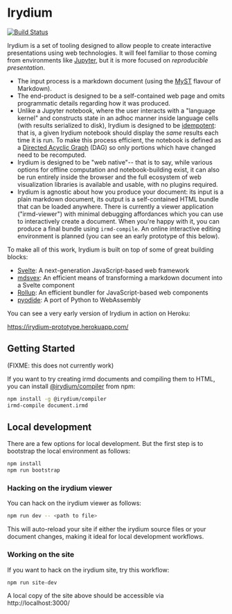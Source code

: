 # Irydium

[![Build Status](https://github.com/irydium/irydium/actions/workflows/build-and-test.yml/badge.svg)](https://github.com/irydium/irydium/actions?query=workflow%3Abuild-and-test)

Irydium is a set of tooling designed to allow people to create interactive presentations
using web technologies. It will feel familiar to those coming from environments
like [Jupyter](https://jupyter.org/), but it is more focused on _reproducible
presentation_.

- The input process is a markdown document (using the [MyST](https://jupyterbook.org/content/myst.html)
  flavour of Markdown).
- The end-product is designed to be a self-contained web page and omits programmatic
  details regarding how it was produced.
- Unlike a Jupyter notebook, where the user interacts with a "language kernel" and
  constructs state in an adhoc manner inside language cells (with results serialized
  to disk), Irydium is designed to be [idempotent](https://en.wikipedia.org/wiki/Idempotence):
  that is, a given Irydium notebook should display the _same_ results each time it is run.
  To make this process efficient, the notebook is defined as a [Directed Acyclic Graph](https://en.wikipedia.org/wiki/Directed_acyclic_graph)
  (DAG) so only portions which have changed need to be recomputed.
- Irydium is designed to be "web native"-- that is to say, while various options for
  offline computation and notebook-building exist, it can also be run entirely inside
  the browser and the full ecosystem of web visualization libraries is available and
  usable, with no plugins required.
- Irydium is agnostic about how you produce your document: its input is a plain markdown document, its output is
  a self-contained HTML bundle that can be loaded anywhere. There is currently a viewer application ("irmd-viewer")
  with minimal debugging affordances which you can use to interactively create a document. When you're happy with
  it, you can produce a final bundle using `irmd-compile`. An online interactive editing environment is planned
  (you can see an early prototype of this below).

To make all of this work, Irydium is built on top of some of great building blocks:

- [Svelte](https://svelte.dev): A next-generation JavaScript-based web framework
- [mdsvex](https://mdsvex.com): An efficient means of transforming a markdown document into a Svelte component
- [Rollup](https://rollupjs.org/): An efficient bundler for JavaScript-based web components
- [pyodide](https://github.com/iodide-project/pyodide): A port of Python to WebAssembly

You can see a very early version of Irydium in action on Heroku:

https://irydium-prototype.herokuapp.com/

## Getting Started

(FIXME: this does not currently work)

If you want to try creating irmd documents and compiling them to HTML, you can install [@irydium/compiler](https://www.npmjs.com/package/@irydium/compiler) from npm:

```bash
npm install -g @irydium/compiler
irmd-compile document.irmd
```

## Local development

There are a few options for local development. But the first step is to bootstrap
the local environment as follows:

```bash
npm install
npm run bootstrap
```

### Hacking on the irydium viewer

You can hack on the irydium viewer as follows:

```bash
npm run dev -- <path to file>
```

This will auto-reload your site if either the irydium source files or your document changes, making it ideal for local development workflows.

### Working on the site

If you want to hack on the irydium site, try this workflow:

```bash
npm run site-dev
```

A local copy of the site above should be accessible via http://localhost:3000/
